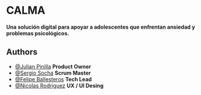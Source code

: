 # CALMA

**Una solución digital para apoyar a adolescentes que enfrentan ansiedad y problemas psicológicos.**






## Authors


- [@Julian Pinilla](https://www.github.com/julianpiav) **Product Owner**
- [@Sergio Socha](https://www.github.com/sergiosocha) **Scrum Master**
- [@Felipe Ballesteros](https://www.github.com/pipe1408) **Tech Lead**
- [@Nicolas Rodriguez](https://www.github.com/nicorodri18) **UX / UI Desing**



